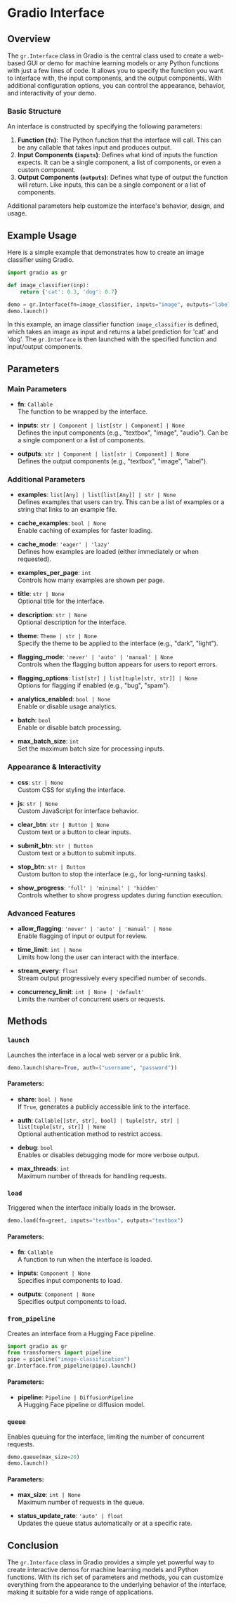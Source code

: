 # Gradio Interface 

## Overview

The `gr.Interface` class in Gradio is the central class used to create a web-based GUI or demo for machine learning models or any Python functions with just a few lines of code. It allows you to specify the function you want to interface with, the input components, and the output components. With additional configuration options, you can control the appearance, behavior, and interactivity of your demo.

### Basic Structure

An interface is constructed by specifying the following parameters:

1. **Function (`fn`)**: The Python function that the interface will call. This can be any callable that takes input and produces output.
2. **Input Components (`inputs`)**: Defines what kind of inputs the function expects. It can be a single component, a list of components, or even a custom component.
3. **Output Components (`outputs`)**: Defines what type of output the function will return. Like inputs, this can be a single component or a list of components.

Additional parameters help customize the interface's behavior, design, and usage.

## Example Usage

Here is a simple example that demonstrates how to create an image classifier using Gradio.

```python
import gradio as gr

def image_classifier(inp):
    return {'cat': 0.3, 'dog': 0.7}

demo = gr.Interface(fn=image_classifier, inputs="image", outputs="label")
demo.launch()
```

In this example, an image classifier function `image_classifier` is defined, which takes an image as input and returns a label prediction for 'cat' and 'dog'. The `gr.Interface` is then launched with the specified function and input/output components.

## Parameters

### Main Parameters

- **fn**: `Callable`  
  The function to be wrapped by the interface.
  
- **inputs**: `str | Component | list[str | Component] | None`  
  Defines the input components (e.g., "textbox", "image", "audio"). Can be a single component or a list of components.

- **outputs**: `str | Component | list[str | Component] | None`  
  Defines the output components (e.g., "textbox", "image", "label").

### Additional Parameters

- **examples**: `list[Any] | list[list[Any]] | str | None`  
  Defines examples that users can try. This can be a list of examples or a string that links to an example file.

- **cache_examples**: `bool | None`  
  Enable caching of examples for faster loading.

- **cache_mode**: `'eager' | 'lazy'`  
  Defines how examples are loaded (either immediately or when requested).

- **examples_per_page**: `int`  
  Controls how many examples are shown per page.

- **title**: `str | None`  
  Optional title for the interface.

- **description**: `str | None`  
  Optional description for the interface.

- **theme**: `Theme | str | None`  
  Specify the theme to be applied to the interface (e.g., "dark", "light").

- **flagging_mode**: `'never' | 'auto' | 'manual' | None`  
  Controls when the flagging button appears for users to report errors.

- **flagging_options**: `list[str] | list[tuple[str, str]] | None`  
  Options for flagging if enabled (e.g., "bug", "spam").

- **analytics_enabled**: `bool | None`  
  Enable or disable usage analytics.

- **batch**: `bool`  
  Enable or disable batch processing.

- **max_batch_size**: `int`  
  Set the maximum batch size for processing inputs.

### Appearance & Interactivity

- **css**: `str | None`  
  Custom CSS for styling the interface.

- **js**: `str | None`  
  Custom JavaScript for interface behavior.

- **clear_btn**: `str | Button | None`  
  Custom text or a button to clear inputs.

- **submit_btn**: `str | Button`  
  Custom text or a button to submit inputs.

- **stop_btn**: `str | Button`  
  Custom button to stop the interface (e.g., for long-running tasks).

- **show_progress**: `'full' | 'minimal' | 'hidden'`  
  Controls whether to show progress updates during function execution.

### Advanced Features

- **allow_flagging**: `'never' | 'auto' | 'manual' | None`  
  Enable flagging of input or output for review.

- **time_limit**: `int | None`  
  Limits how long the user can interact with the interface.

- **stream_every**: `float`  
  Stream output progressively every specified number of seconds.

- **concurrency_limit**: `int | None | 'default'`  
  Limits the number of concurrent users or requests.

## Methods

### `launch`

Launches the interface in a local web server or a public link.

```python
demo.launch(share=True, auth=("username", "password"))
```

#### Parameters:
- **share**: `bool | None`  
  If `True`, generates a publicly accessible link to the interface.
  
- **auth**: `Callable[[str, str], bool] | tuple[str, str] | list[tuple[str, str]] | None`  
  Optional authentication method to restrict access.

- **debug**: `bool`  
  Enables or disables debugging mode for more verbose output.

- **max_threads**: `int`  
  Maximum number of threads for handling requests.

### `load`

Triggered when the interface initially loads in the browser.

```python
demo.load(fn=greet, inputs="textbox", outputs="textbox")
```

#### Parameters:
- **fn**: `Callable`  
  A function to run when the interface is loaded.

- **inputs**: `Component | None`  
  Specifies input components to load.

- **outputs**: `Component | None`  
  Specifies output components to load.

### `from_pipeline`

Creates an interface from a Hugging Face pipeline.

```python
import gradio as gr
from transformers import pipeline
pipe = pipeline("image-classification")
gr.Interface.from_pipeline(pipe).launch()
```

#### Parameters:
- **pipeline**: `Pipeline | DiffusionPipeline`  
  A Hugging Face pipeline or diffusion model.

### `queue`

Enables queuing for the interface, limiting the number of concurrent requests.

```python
demo.queue(max_size=20)
demo.launch()
```

#### Parameters:
- **max_size**: `int | None`  
  Maximum number of requests in the queue.

- **status_update_rate**: `'auto' | float`  
  Updates the queue status automatically or at a specific rate.

## Conclusion

The `gr.Interface` class in Gradio provides a simple yet powerful way to create interactive demos for machine learning models and Python functions. With its rich set of parameters and methods, you can customize everything from the appearance to the underlying behavior of the interface, making it suitable for a wide range of applications.